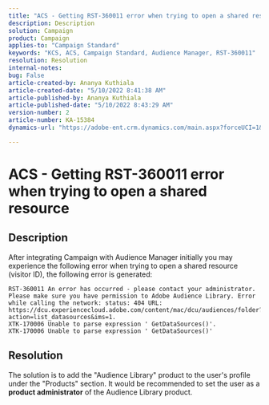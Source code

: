 ```yaml
---
title: "ACS - Getting RST-360011 error when trying to open a shared resource"
description: Description
solution: Campaign
product: Campaign
applies-to: "Campaign Standard"
keywords: "KCS, ACS, Campaign Standard, Audience Manager, RST-360011"
resolution: Resolution
internal-notes: 
bug: False
article-created-by: Ananya Kuthiala
article-created-date: "5/10/2022 8:41:38 AM"
article-published-by: Ananya Kuthiala
article-published-date: "5/10/2022 8:43:29 AM"
version-number: 2
article-number: KA-15384
dynamics-url: "https://adobe-ent.crm.dynamics.com/main.aspx?forceUCI=1&pagetype=entityrecord&etn=knowledgearticle&id=65ec5f00-3dd0-ec11-a7b5-0022480a8e40"

---
```

# ACS - Getting RST-360011 error when trying to open a shared resource

## Description


After integrating Campaign with Audience Manager initially you may experience the following error when trying to open a shared resource (visitor ID), the following error is generated:


```
RST-360011 An error has occurred - please contact your administrator.
Please make sure you have permission to Adobe Audience Library. Error while calling the network: status: 404 URL: https://dcu.experiencecloud.adobe.com/content/mac/dcu/audiences/folder?action=list_datasources&ims=1.
XTK-170006 Unable to parse expression ' GetDataSources()'.
XTK-170006 Unable to parse expression ' GetDataSources()'
```





## Resolution


The solution is to add the "Audience Library" product to the user's profile under the "Products" section. It would be recommended to set the user as a <b>product administrator</b> of the Audience Library product.
